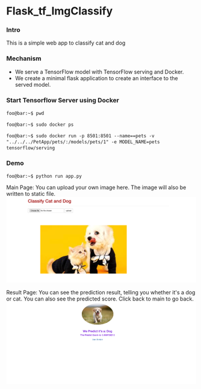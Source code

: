 # Flask_tf_ImgClassify

### Intro
This is a simple web app to classify cat and dog

### Mechanism
- We serve a TensorFlow model with TensorFlow serving and Docker.
- We create a minimal flask application to create an interface to the served model.

### Start Tensorflow Server using Docker
```console
foo@bar:~$ pwd
```
```console
foo@bar:~$ sudo docker ps
```
```console
foo@bar:~$ sudo docker run -p 8501:8501 --name==pets -v "../../../PetApp/pets/:/models/pets/1" -e MODEL_NAME=pets tensorflow/serving
```
### Demo
```console
foo@bar:~$ python run app.py
```

Main Page:
You can upload your own image here. The image will also be written to static file.
![Main Page](assets/mainPage.png)

Result Page:
You can see the prediction result, telling you whether it's a dog or cat.
You can also see the predicted score.
Click back to main to go back.
![ClassifyPage](assets/classifyPage.png)

